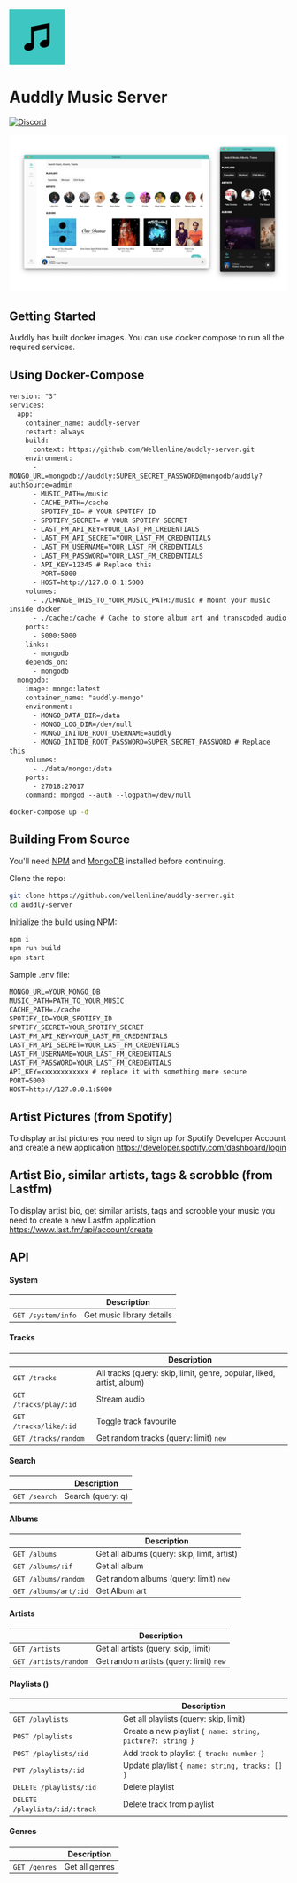 <a href="https://music.auddly.app" target="_blank">
	<img src="https://raw.githubusercontent.com/Wellenline/auddly/dev/app-icon.png" width="100">
</a>

# Auddly Music Server
[![Discord](https://img.shields.io/discord/712899309242286090?logo=discord&logoColor=white&style=for-the-badge)](https://discord.gg/mJQm8SJ)

![](https://raw.githubusercontent.com/Wellenline/auddly/dev/preview.png)


## Getting Started
Auddly has built docker images. You can use docker compose to run all the required services.

## Using Docker-Compose
```docker
version: "3"
services:
  app:
    container_name: auddly-server
    restart: always
    build: 
      context: https://github.com/Wellenline/auddly-server.git
    environment:
      - MONGO_URL=mongodb://auddly:SUPER_SECRET_PASSWORD@mongodb/auddly?authSource=admin
      - MUSIC_PATH=/music
      - CACHE_PATH=/cache
      - SPOTIFY_ID= # YOUR SPOTIFY ID
      - SPOTIFY_SECRET= # YOUR SPOTIFY SECRET
      - LAST_FM_API_KEY=YOUR_LAST_FM_CREDENTIALS
      - LAST_FM_API_SECRET=YOUR_LAST_FM_CREDENTIALS
      - LAST_FM_USERNAME=YOUR_LAST_FM_CREDENTIALS
      - LAST_FM_PASSWORD=YOUR_LAST_FM_CREDENTIALS
      - API_KEY=12345 # Replace this
      - PORT=5000
      - HOST=http://127.0.0.1:5000
    volumes:
      - ./CHANGE_THIS_TO_YOUR_MUSIC_PATH:/music # Mount your music inside docker
      - ./cache:/cache # Cache to store album art and transcoded audio
    ports:
      - 5000:5000
    links:
      - mongodb
    depends_on:
      - mongodb
  mongodb:
    image: mongo:latest
    container_name: "auddly-mongo"
    environment:
      - MONGO_DATA_DIR=/data
      - MONGO_LOG_DIR=/dev/null
      - MONGO_INITDB_ROOT_USERNAME=auddly
      - MONGO_INITDB_ROOT_PASSWORD=SUPER_SECRET_PASSWORD # Replace this
    volumes:
      - ./data/mongo:/data
    ports:
      - 27018:27017
    command: mongod --auth --logpath=/dev/null
```

```sh
docker-compose up -d
```


## Building From Source

You'll need [NPM](https://www.npmjs.com/get-npm) and [MongoDB](https://docs.mongodb.com/manual/administration/install-community/) installed before continuing.

Clone the repo:
```sh
git clone https://github.com/wellenline/auddly-server.git
cd auddly-server
```

Initialize the build using NPM:
```sh
npm i
npm run build
npm start
```

Sample .env file:
```env
MONGO_URL=YOUR_MONGO_DB
MUSIC_PATH=PATH_TO_YOUR_MUSIC
CACHE_PATH=./cache
SPOTIFY_ID=YOUR_SPOTIFY_ID
SPOTIFY_SECRET=YOUR_SPOTIFY_SECRET
LAST_FM_API_KEY=YOUR_LAST_FM_CREDENTIALS
LAST_FM_API_SECRET=YOUR_LAST_FM_CREDENTIALS
LAST_FM_USERNAME=YOUR_LAST_FM_CREDENTIALS
LAST_FM_PASSWORD=YOUR_LAST_FM_CREDENTIALS
API_KEY=xxxxxxxxxxxx # replace it with something more secure
PORT=5000
HOST=http://127.0.0.1:5000
```

## Artist Pictures (from Spotify)
To display artist pictures you need to sign up for Spotify Developer Account and create a new application
https://developer.spotify.com/dashboard/login

## Artist Bio, similar artists, tags & scrobble (from Lastfm)
To display artist bio, get similar artists, tags and scrobble your music you need to create a new Lastfm application
https://www.last.fm/api/account/create



## API
#### System
|                |Description                    |
|----------------|-------------------------------|
|`GET /system/info`|Get music library details|


#### Tracks
|                |Description                    |
|----------------|-------------------------------|
|`GET /tracks`|All tracks (query: skip, limit, genre, popular, liked, artist, album)|
|`GET /tracks/play/:id`|Stream audio|
|`GET /tracks/like/:id`|Toggle track favourite |
|`GET /tracks/random`| Get random tracks (query: limit) `new` |

#### Search
|                |Description                    |
|----------------|-------------------------------|
|`GET /search`| Search (query: q) |


#### Albums
|                |Description                    |
|----------------|-------------------------------|
|`GET /albums`| Get all albums (query: skip, limit, artist) |
|`GET /albums/:if`| Get all album |
|`GET /albums/random`| Get random albums (query: limit) `new` |
|`GET /albums/art/:id`|Get Album art |


#### Artists
|                |Description                    |
|----------------|-------------------------------|
|`GET /artists`| Get all artists (query: skip, limit) |
|`GET /artists/random`| Get random artists (query: limit) `new` |


#### Playlists ()
|                |Description                    |
|----------------|-------------------------------|
|`GET /playlists`| Get all playlists (query: skip, limit) |
|`POST /playlists`| Create a new playlist `{ name: string, picture?: string }` |
|`POST /playlists/:id`| Add track to playlist `{ track: number }` |
|`PUT /playlists/:id`| Update playlist `{ name: string, tracks: [] }` |
|`DELETE /playlists/:id`| Delete playlist |
|`DELETE /playlists/:id/:track`| Delete track from playlist |


#### Genres
|                |Description                    |
|----------------|-------------------------------|
|`GET /genres`| Get all genres |
